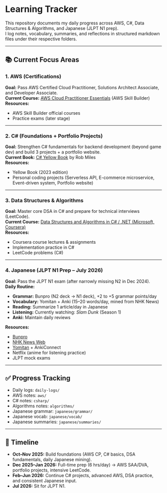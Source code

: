 # Learning Tracker

This repository documents my daily progress across AWS, C#, Data Structures & Algorithms, and Japanese (JLPT N1 prep).  
I log notes, vocabulary, summaries, and reflections in structured markdown files under their respective folders.  

---

## 📚 Current Focus Areas

### 1. AWS (Certifications)
**Goal:** Pass AWS Certified Cloud Practitioner, Solutions Architect Associate, and Developer Associate.  
**Current Course:** [AWS Cloud Practitioner Essentials](https://skillbuilder.aws/learn/94T2BEN85A/aws-cloud-practitioner-essentials/8D79F3AVR7) (AWS Skill Builder)  
**Resources:**  
- AWS Skill Builder official courses  
- Practice exams (later stage)  

---

### 2. C# (Foundations + Portfolio Projects)
**Goal:** Strengthen C# fundamentals for backend development (beyond game dev) and build 3 projects + a portfolio website.  
**Current Book:** [C# Yellow Book](http://www.csharpcourse.com/) by Rob Miles  
**Resources:**  
- Yellow Book (2023 edition)  
- Personal coding projects (Serverless API, E-commerce microservice, Event-driven system, Portfolio website)  

---

### 3. Data Structures & Algorithms
**Goal:** Master core DSA in C# and prepare for technical interviews (LeetCode).  
**Current Course:** [Data Structures and Algorithms in C# / .NET (Microsoft, Coursera)](https://www.coursera.org/learn/msft-data-structures-and-algorithms)  
**Resources:**  
- Coursera course lectures & assignments  
- Implementation practice in C#  
- LeetCode problems (C#)  

---

### 4. Japanese (JLPT N1 Prep – July 2026)
**Goal:** Pass the JLPT N1 exam (after narrowly missing N2 in Dec 2024).  
**Daily Routine:**  
- **Grammar:** Bunpro (N2 deck → N1 deck), +2 to +5 grammar points/day  
- **Vocabulary:** Yomitan + Anki (15–20 words/day, mined from NHK News)  
- **Reading:** Summarize 1 article/day in Japanese  
- **Listening:** Currently watching: *Slam Dunk* (Season 1)  
- **Anki:** Maintain daily reviews  

**Resources:**  
- [Bunpro](https://bunpro.jp/)  
- [NHK News Web](https://www3.nhk.or.jp/news/)  
- [Yomitan](https://yomitan.wiki/) + AnkiConnect  
- Netflix (anime for listening practice)  
- JLPT mock exams  

---

## ✅ Progress Tracking
- Daily logs: `daily-logs/`  
- AWS notes: `aws/`  
- C# notes: `csharp/`  
- Algorithms notes: `algorithms/`  
- Japanese grammar: `japanese/grammar/`  
- Japanese vocab: `japanese/vocab/`  
- Japanese summaries: `japanese/summaries/`  

---

## 📅 Timeline
- **Oct–Nov 2025:** Build foundations (AWS CP, C# basics, DSA fundamentals, daily Japanese mining).  
- **Dec 2025–Jan 2026:** Full-time prep (6 hrs/day) → AWS SAA/DVA, portfolio projects, intensive LeetCode.  
- **Feb–Jun 2026:** Continue C# projects, advanced AWS, DSA practice, and consistent Japanese input.  
- **Jul 2026:** Sit for JLPT N1.  
